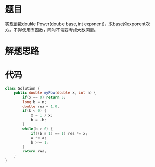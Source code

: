 # 题目

实现函数double Power(double base, int exponent)，求base的exponent次方。不得使用库函数，同时不需要考虑大数问题。

# 解题思路



# 代码

```java
class Solution {
    public double myPow(double x, int n) {
        if(x == 0) return 0;
        long b = n;
        double res = 1.0;
        if(b < 0) {
            x = 1 / x;
            b = -b;
        }
        while(b > 0) {
            if((b & 1) == 1) res *= x;
            x *= x;
            b >>= 1;
        }
        return res;
    }
}

```


